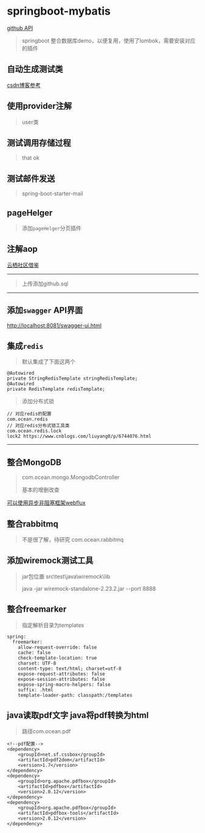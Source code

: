 # springboot-mybatis

[github API](https://api.github.com/repos/chywx/springboot-mybatis/releases/latest)

> springboot 整合数据库demo，以便复用，使用了lombok，需要安装对应的插件



## 自动生成测试类

[csdn博客参考](https://blog.csdn.net/jy02268879/article/details/83346701)

## 使用provider注解
> user类

## 测试调用存储过程

> that ok

## 测试邮件发送

> spring-boot-starter-mail

## pageHelger

> 添加`pageHelger`分页插件

## 注解aop
[云栖社区借鉴](https://yq.aliyun.com/articles/576452)

---

> 上传添加github.sql

--- 
## 添加`swagger` API界面

[http://localhost:8081/swagger-ui.html](http://localhost:8081/swagger-ui.html)

## 集成`redis`

> 默认集成了下面这两个
```
@Autowired
private StringRedisTemplate stringRedisTemplate;
@Autowired
private RedisTemplate redisTemplate;
```
> 添加分布式锁
```$xslt
// 对应redis的配置
com.ocean.redis
// 对应redis分布式锁工具类
com.ocean.redis.lock
lock2 https://www.cnblogs.com/liuyang0/p/6744076.html
```
---

## 整合MongoDB

> com.ocean.mongo.MongodbController
> 
> 基本的增删改查

[可以使用异步非阻塞框架webflux](https://github.com/chywx/xfq_study1)



## 整合rabbitmq
> 不是很了解，待研究
> com.ocean.rabbitmq

## 添加wiremock测试工具

> jar包位置 src\test\java\wiremock\lib
> 
> java -jar wiremock-standalone-2.23.2.jar --port 8888

## 整合freemarker
> 指定解析目录为templates
```
spring:
  freemarker:
    allow-request-override: false
    cache: false
    check-template-location: true
    charset: UTF-8
    content-type: text/html; charset=utf-8
    expose-request-attributes: false
    expose-session-attributes: false
    expose-spring-macro-helpers: false
    suffix: .html
    template-loader-path: classpath:/templates
```

## java读取pdf文字 java将pdf转换为html
> 路径com.ocean.pdf
```$xslt
<!--pdf配置-->
<dependency>
    <groupId>net.sf.cssbox</groupId>
    <artifactId>pdf2dom</artifactId>
    <version>1.7</version>
</dependency>
<dependency>
    <groupId>org.apache.pdfbox</groupId>
    <artifactId>pdfbox</artifactId>
    <version>2.0.12</version>
</dependency>
<dependency>
    <groupId>org.apache.pdfbox</groupId>
    <artifactId>pdfbox-tools</artifactId>
    <version>2.0.12</version>
</dependency>
```
